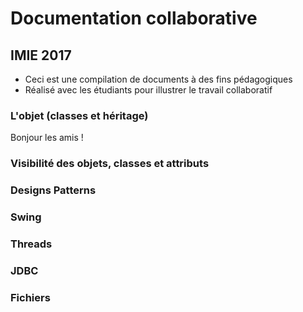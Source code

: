 
# Documentation collaborative

## IMIE 2017


- Ceci est une compilation de documents à des fins pédagogiques
- Réalisé avec les étudiants pour illustrer le travail collaboratif

### L'objet (classes et héritage)

Bonjour les amis !

### Visibilité des objets, classes et attributs

### Designs Patterns

### Swing

### Threads

### JDBC

### Fichiers
